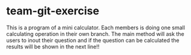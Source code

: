 # team-git-exercise

This is a program of a mini calculator. Each members is doing one small calculating operation in their own branch.
The main method will ask the users to inout their question and if the question can be calculated the results will be shown in the next line!!
